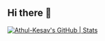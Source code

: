 ## Hi there 👋

<!--
**Athul-Kesav/Athul-Kesav** is a ✨ _special_ ✨ repository because its `README.md` (this file) appears on your GitHub profile.

Here are some ideas to get you started:

- 🔭 I’m currently working on ...
- 🌱 I’m currently learning ...
- 👯 I’m looking to collaborate on ...
- 🤔 I’m looking for help with ...
- 💬 Ask me about ...
- 📫 How to reach me: ...
- 😄 Pronouns: ...
- ⚡ Fun fact: ...
-->

[![Athul-Kesav's GitHub | Stats](https://stats.quira.sh/Athul-Kesav/github?theme=dark)](https://quira.sh?utm_source=widgets&utm_campaign=Athul-Kesav)
